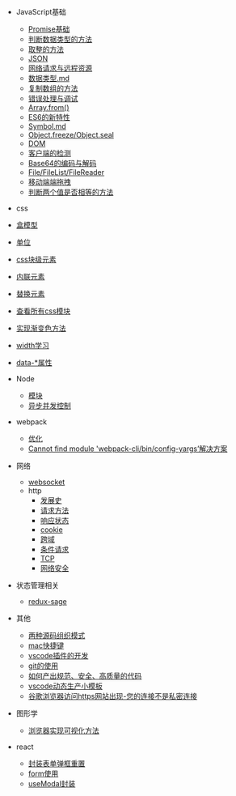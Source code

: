 
- JavaScript基础
  - [Promise基础](/js/promise.md)
  - [判断数据类型的方法](/js/判断数据类型的方法.md)
  - [取整的方法](/js/js取整数的方法.md)
  <!-- - [判断字符是否为整数的方法](/js/js判断字符是否为整数的方法.md)   -->
  - [JSON](/js/JSON.md)
  - [网络请求与远程资源](/js/网络请求与远程资源.md)  
  - [数据类型.md](/js/数据类型.md)
  - [复制数组的方法](/js/复制数组的方法.md)
  - [错误处理与调试](/js/错误处理与调试.md)
  - [Array.from()](/js/Array.from().md)
  - [ES6的新特性](/js/ES6的新特性.md)
  - [Symbol.md](/js/Symbol.md)
  - [Object.freeze/Object.seal](/js/Object.freeze_Object.seal.md)
  - [DOM](/js/dom/DOM.md)
  - [客户端的检测](/js/客户端的检测.md)
  - [Base64的编码与解码](/js/Base64的编码与解码.md)
  - [File/FileList/FileReader](/js/File_FileList_FileReader.md)
  - [移动端端拖拽](/js/移动端端拖拽.md)
  - [判断两个值是否相等的方法](/js/判断两个值是否相等的方法.md)
  
- css
 <!-- 完成第三章 -->

  - [盒模型](/css/盒模型.md)
  - [单位](/css/单位.md)
  - [css块级元素](/css/css块级元素.md)
  - [内联元素](/css/内联元素.md)
  - [替换元素](/css/替换元素.md)
  - [查看所有css模块](/css/css模块.md)
  - [实现渐变色方法](/css/实现渐变色方法.md)
  - [width学习](/css/width的学习.md)
  - [data-*属性](/css/data-*属性.md)
 
- Node
  <!-- - [创建子进程方式](/docs/child_process.md) -->
  - [模块](/docs/module.md)
  - [异步并发控制](/node/asynchronous_concurrency.md)

- webpack
  - [优化](/webpack/优化.md)
  - [Cannot find module 'webpack-cli/bin/config-yargs’解决方案](/webpack/问题.md)
  
- 网络
  - [websocket](/http/websocket.md)
  - http
    - [发展史](/http/http/HistoryOfDevelopment.md)
    - [请求方法](/http/http/method.md)
    - [响应状态](/http/http/status.md)
    - [cookie](/http/http/cookie.md)
    - [跨域](/http/http/CrossDomain.md)
    - [条件请求](/http/http/ConditionalRequest.md)
    - [TCP](/http/http/TCP.md)
    - [网络安全](/http/网络安全.md)
  <!-- - [https](/http/https.md) -->
  <!-- - [http2](/http/http2.md) -->
  <!-- - [http3](/http/http3.md) -->
  <!-- - [网络相关的面试题目](/http/网络相关的面试题目.md) -->
<!-- 
- 协议
  - [webSocket](/docs/webSocket.md) -->

- 状态管理相关
  - [redux-sage](/状态管理库/redux-sage.md)
 
  


- 其他
  - [两种源码组织模式](/other/两种源码组织模式.md)
  - [mac快捷键](/other/mac.md)
  - [vscode插件的开发](/other/vscode插件的开发.md)
  - [git的使用](/other/git.md)
  - [如何产出规范、安全、高质量的代码](/other/如何产出规范、安全、高质量的代码.md)
  - [vscode动态生产小模板](/other/vscode动态生产小模板.md)
  - [谷歌浏览器访问https网站出现-您的连接不是私密连接](/other/谷歌浏览器访问不安全https网址.md)
  
  <!-- - CSV -->

- 图形学
  - [浏览器实现可视化方法](/图形学/基础知识/浏览器实现可视化方法.md)

- react
   - [封装表单弹框重置](/react/封装表单弹框重置.md)
   - [form使用](/react/Form)
   - [useModal封装](/react/React/useModal)